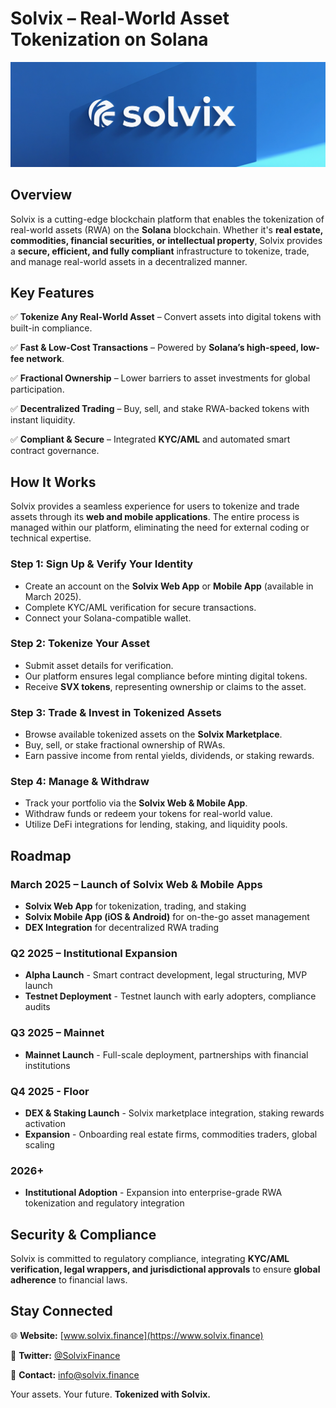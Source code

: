 # **Solvix – Real-World Asset Tokenization on Solana**

![Solvix Header](files/img/header.png)

## **Overview**
Solvix is a cutting-edge blockchain platform that enables the tokenization of real-world assets (RWA) on the **Solana** blockchain. Whether it's **real estate, commodities, financial securities, or intellectual property**, Solvix provides a **secure, efficient, and fully compliant** infrastructure to tokenize, trade, and manage real-world assets in a decentralized manner.

## **Key Features**
✅ **Tokenize Any Real-World Asset** – Convert assets into digital tokens with built-in compliance.

✅ **Fast & Low-Cost Transactions** – Powered by **Solana’s high-speed, low-fee network**.

✅ **Fractional Ownership** – Lower barriers to asset investments for global participation.

✅ **Decentralized Trading** – Buy, sell, and stake RWA-backed tokens with instant liquidity.

✅ **Compliant & Secure** – Integrated **KYC/AML** and automated smart contract governance.

## **How It Works**
Solvix provides a seamless experience for users to tokenize and trade assets through its **web and mobile applications**. The entire process is managed within our platform, eliminating the need for external coding or technical expertise.

### **Step 1: Sign Up & Verify Your Identity**
- Create an account on the **Solvix Web App** or **Mobile App** (available in March 2025).
- Complete KYC/AML verification for secure transactions.
- Connect your Solana-compatible wallet.

### **Step 2: Tokenize Your Asset**
- Submit asset details for verification.
- Our platform ensures legal compliance before minting digital tokens.
- Receive **SVX tokens**, representing ownership or claims to the asset.

### **Step 3: Trade & Invest in Tokenized Assets**
- Browse available tokenized assets on the **Solvix Marketplace**.
- Buy, sell, or stake fractional ownership of RWAs.
- Earn passive income from rental yields, dividends, or staking rewards.

### **Step 4: Manage & Withdraw**
- Track your portfolio via the **Solvix Web & Mobile App**.
- Withdraw funds or redeem your tokens for real-world value.
- Utilize DeFi integrations for lending, staking, and liquidity pools.

## **Roadmap**
### **March 2025 – Launch of Solvix Web & Mobile Apps**
- **Solvix Web App** for tokenization, trading, and staking
- **Solvix Mobile App (iOS & Android)** for on-the-go asset management
- **DEX Integration** for decentralized RWA trading

### **Q2 2025 – Institutional Expansion**
- **Alpha Launch** - Smart contract development, legal structuring, MVP launch
- **Testnet Deployment** - Testnet launch with early adopters, compliance audits

### **Q3 2025 – Mainnet**
- **Mainnet Launch** - Full-scale deployment, partnerships with financial institutions

### **Q4 2025 - Floor**
- **DEX & Staking Launch** - Solvix marketplace integration, staking rewards activation
- **Expansion** - Onboarding real estate firms, commodities traders, global scaling

### **2026+**
- **Institutional Adoption** - Expansion into enterprise-grade RWA tokenization and regulatory integration

## **Security & Compliance**
Solvix is committed to regulatory compliance, integrating **KYC/AML verification, legal wrappers, and jurisdictional approvals** to ensure **global adherence** to financial laws.

## **Stay Connected**
🌐 **Website:** [www.solvix.finance](https://www.solvix.finance)

📢 **Twitter:** [@SolvixFinance](https://www.x.com/solvixfinance)

📧 **Contact:** info@solvix.finance

Your assets. Your future. **Tokenized with Solvix.**
